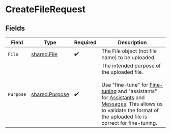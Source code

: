 # CreateFileRequest


## Fields

| Field                                                                                                                                                                                                                                                                                                                  | Type                                                                                                                                                                                                                                                                                                                   | Required                                                                                                                                                                                                                                                                                                               | Description                                                                                                                                                                                                                                                                                                            |
| ---------------------------------------------------------------------------------------------------------------------------------------------------------------------------------------------------------------------------------------------------------------------------------------------------------------------- | ---------------------------------------------------------------------------------------------------------------------------------------------------------------------------------------------------------------------------------------------------------------------------------------------------------------------- | ---------------------------------------------------------------------------------------------------------------------------------------------------------------------------------------------------------------------------------------------------------------------------------------------------------------------- | ---------------------------------------------------------------------------------------------------------------------------------------------------------------------------------------------------------------------------------------------------------------------------------------------------------------------- |
| `File`                                                                                                                                                                                                                                                                                                                 | [shared.File](../../models/shared/file.md)                                                                                                                                                                                                                                                                             | :heavy_check_mark:                                                                                                                                                                                                                                                                                                     | The File object (not file name) to be uploaded.<br/>                                                                                                                                                                                                                                                                   |
| `Purpose`                                                                                                                                                                                                                                                                                                              | [shared.Purpose](../../models/shared/purpose.md)                                                                                                                                                                                                                                                                       | :heavy_check_mark:                                                                                                                                                                                                                                                                                                     | The intended purpose of the uploaded file.<br/><br/>Use "fine-tune" for [Fine-tuning](/docs/api-reference/fine-tuning) and "assistants" for [Assistants](/docs/api-reference/assistants) and [Messages](/docs/api-reference/messages). This allows us to validate the format of the uploaded file is correct for fine-tuning.<br/> |